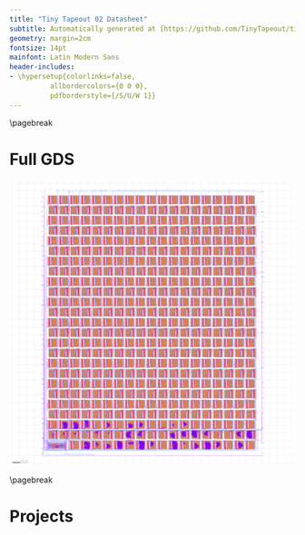 ```yaml
---
title: "Tiny Tapeout 02 Datasheet"
subtitle: Automatically generated at [https://github.com/TinyTapeout/tinytapeout-02](https://github.com/TinyTapeout/tinytapeout-02)
geometry: margin=2cm
fontsize: 14pt
mainfont: Latin Modern Sans
header-includes:
- \hypersetup{colorlinks=false,
          allbordercolors={0 0 0},
          pdfborderstyle={/S/U/W 1}}
---
```


\pagebreak

# Full GDS

![Full GDS](tinytapeout.png)

\pagebreak

# Projects 
